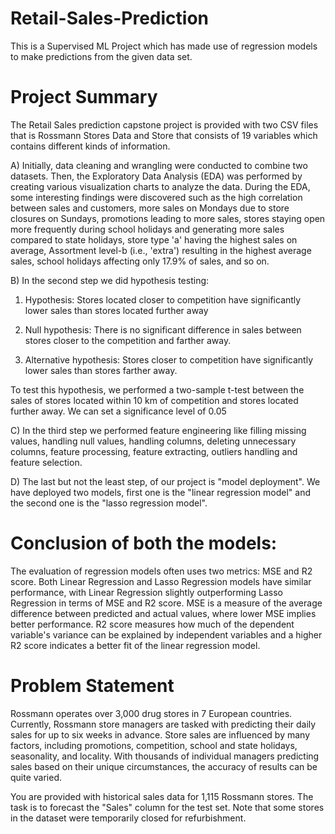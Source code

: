 # Retail-Sales-Prediction
This is a Supervised ML Project which has made use of regression models to make predictions from the given data set.

# Project Summary 
The Retail Sales prediction capstone project is provided with two CSV files that is Rossmann Stores Data and Store that consists of 19 variables which contains different kinds of information.

A) Initially, data cleaning and wrangling were conducted to combine two datasets. Then, the Exploratory Data Analysis (EDA) was performed by creating various visualization charts to analyze the data. During the EDA, some interesting findings were discovered such as the high correlation between sales and customers, more sales on Mondays due to store closures on Sundays, promotions leading to more sales, stores staying open more frequently during school holidays and generating more sales compared to state holidays, store type 'a' having the highest sales on average, Assortment level-b (i.e., 'extra') resulting in the highest average sales, school holidays affecting only 17.9% of sales, and so on.

B) In the second step we did hypothesis testing:

1. Hypothesis: Stores located closer to competition have significantly lower sales than stores located further away

2. Null hypothesis: There is no significant difference in sales between stores closer to the competition and farther away.

3. Alternative hypothesis: Stores closer to competition have significantly lower sales than stores farther away.

To test this hypothesis, we performed a two-sample t-test between the sales of stores located within 10 km of competition and
stores located further away. We can set a significance level of 0.05

C) In the third step we performed feature engineering like filling missing values, handling null values, handling columns, deleting unnecessary columns, feature processing, feature extracting, outliers handling and feature selection.

D) The last but not the least step, of our project is "model deployment". We have deployed two models, first one is the "linear regression model" and the second one is the "lasso regression model".

# Conclusion of both the models:

The evaluation of regression models often uses two metrics: MSE and R2 score. Both Linear Regression and Lasso Regression models have similar performance, with Linear Regression slightly outperforming Lasso Regression in terms of MSE and R2 score. MSE is a measure of the average difference between predicted and actual values, where lower MSE implies better performance. R2 score measures how much of the dependent variable's variance can be explained by independent variables and a higher R2 score indicates a better fit of the linear regression model.

# Problem Statement

Rossmann operates over 3,000 drug stores in 7 European countries. Currently, Rossmann store managers are tasked with predicting their daily sales for up to six weeks in advance. Store sales are influenced by many factors, including promotions, competition, school and state holidays, seasonality, and locality. With thousands of individual managers predicting sales based on their unique circumstances, the accuracy of results can be quite varied.

You are provided with historical sales data for 1,115 Rossmann stores. The task is to forecast the "Sales" column for the test set. Note that some stores in the dataset were temporarily closed for refurbishment.
